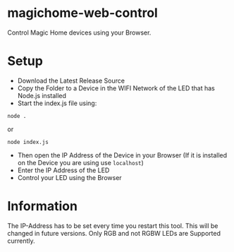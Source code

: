 # magichome-web-control
Control Magic Home devices using your Browser.

# Setup
- Download the Latest Release Source
- Copy the Folder to a Device in the WIFI Network of the LED that has Node.js installed
- Start the index.js file using:
```
node .
```
or
```
node index.js
```
- Then open the IP Address of the Device in your Browser (If it is installed on the Device you are using use `localhost`)
- Enter the IP Address of the LED
- Control your LED using the Browser

# Information
The IP-Address has to be set every time you restart this tool. This will be changed in future versions.
Only RGB and not RGBW LEDs are Supported currently.
